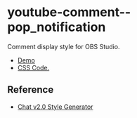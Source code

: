 # youtube-comment--pop_notification

Comment display style for OBS Studio.

- [Demo](https://strcode-yabu.github.io/obs__youtube_comment__pop_notification/)
- [CSS Code.](./assets/css/comments.css)

## Reference

- [Chat v2.0 Style Generator](https://chatv2.septapus.com/)
